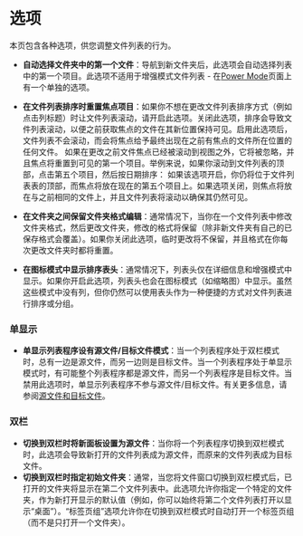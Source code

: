 # 选项

本页包含各种选项，供您调整文件列表的行为。

- **自动选择文件夹中的第一个文件**：导航到新文件夹后，此选项会自动选择列表中的第一个项目。此选项不适用于增强模式文件列表 - 在[Power Mode](../file_display_modes/power_mode/README.zh.md)页面上有一个单独的选项。
- **在文件列表排序时重置焦点项目**：如果你不想在更改文件列表排序方式（例如点击列标题）时让文件列表滚动，请开启此选项。关闭此选项，排序会导致文件列表滚动，以便之前获取焦点的文件在其新位置保持可见。启用此选项后，文件列表不会滚动，而会将焦点给予最终出现在之前有焦点的文件所在位置的任何文件。
    如果在更改之前文件焦点已经被滚动到视图之外，它将被忽略，并且焦点将重置到可见的第一个项目。举例来说，如果你滚动到文件列表的顶部，点击第五个项目，然后按日期排序： 如果该选项开启，你仍将位于文件列表表的顶部，而焦点将放在现在的第五个项目上。如果选项关闭，则焦点将放在与之前相同的文件上，并且文件列表将滚动以确保其仍然可见。

- **在文件夹之间保留文件夹格式编辑**：通常情况下，当你在一个文件列表中修改文件夹格式，然后更改文件夹，修改的格式将保留（除非新文件夹有自己的已保存格式会覆盖）。如果你关闭此选项，临时更改将不保留，并且格式在你每次更改文件夹时都将重置。
- **在图标模式中显示排序表头**：通常情况下，列表头仅在详细信息和增强模式中显示。如果你开启此选项，列表头也会在图标模式（如缩略图）中显示。虽然这些模式中没有列，但你仍然可以使用表头作为一种便捷的方式对文件列表进行排序或分组。

### 单显示

- **单显示列表程序设有源文件/目标文件模式**：当一个列表程序处于双栏模式时，总有一边是源文件，而另一边则是目标文件。当一个列表程序处于单显示模式时，有可能整个列表程序都是源文件，而另一个列表程序是目标文件。当禁用此选项时，单显示列表程序不参与源文件/目标文件。有关更多信息，请参阅[源文件和目标文件](/Manual/basic_concepts/source_and_destination.zh.md)。

### 双栏

- **切换到双栏时将新面板设置为源文件**：当你将一个列表程序切换到双栏模式时，此选项会导致新打开的文件列表成为源文件，而原来的文件列表成为目标文件。
- **切换到双栏时指定初始文件夹**：通常，当您将文件窗口切换到双栏模式后，已打开的文件夹将显示在第二个文件列表中。此选项允许你指定一个特定的文件夹，作为新打开显示的默认值（例如，你可以始终将第二个文件列表打开以显示“桌面”）。“标签页组”选项允许你在切换到双栏模式时自动打开一个标签页组（而不是只打开一个文件夹）。